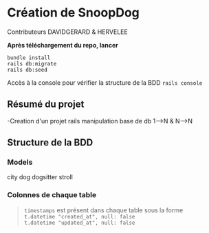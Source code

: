 # Création de SnoopDog
Contributeurs DAVIDGERARD & HERVELEE

**Après téléchargement du repo, lancer**

```bundle install```  
```rails db:migrate```  
```rails db:seed```  

Accès à la console pour vérifier la structure de la BDD
```rails console```


## Résumé du projet
-Creation d'un projet rails manipulation base de db 1-->N & N-->N

## Structure de la BDD

### Models 
city
dog
dogsitter
stroll


### Colonnes de chaque table
> ```timestamps``` est présent dans chaque table sous la forme  
> ```t.datetime "created_at", null: false```  
> ```t.datetime "updated_at", null: false```   

   
